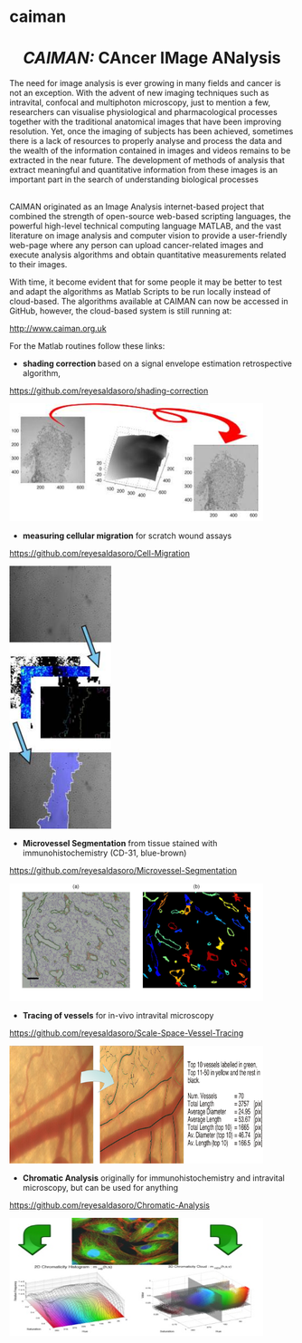 # caiman

<h1 style="text-align: center;"><i><i> CAIMAN: </i></i>CAncer IMage
ANalysis </h1>

<p>
The need for image analysis is ever
growing in many fields and cancer is not an exception. With the advent
of new imaging techniques such as intravital, confocal and multiphoton
microscopy, just to mention a few, researchers can visualise
physiological and pharmacological processes together with the
traditional anatomical images that have been improving resolution. Yet,
once the imaging of subjects has been achieved, sometimes there is a
lack of resources to properly analyse and process the data and the
wealth of the information contained in images and videos remains to be
extracted in the near future. The development of
methods of analysis that extract meaningful and quantitative
information from these images is an important part in the search of
understanding biological processes</p>

<p>
<br>
CAIMAN originated as an Image Analysis internet-based project that combined the strength
of open-source web-based scripting languages, the powerful
high-level technical computing language MATLAB,
and the vast literature on image analysis and computer vision to
provide a user-friendly web-page where any person can upload
cancer-related images and execute analysis algorithms and obtain
quantitative measurements related to their images.</p>

<p>With time, it become evident that for some people it may be better to test and adapt the algorithms as Matlab Scripts to be run locally instead of cloud-based. The algorithms available at CAIMAN can now be accessed in GitHub, however, the cloud-based system is still running at:</p>

http://www.caiman.org.uk

<p>For the Matlab routines follow these links:</p>

* <b>shading correction </b>based on a signal envelope estimation retrospective algorithm,

https://github.com/reyesaldasoro/shading-correction

<img style="width: 449px; height: 208px;" alt="Shading Correction" src="Figures/shading.jpg"></td>

* <b>measuring cellular migration</b> for scratch wound assays

https://github.com/reyesaldasoro/Cell-Migration

<img style="width: 180px; height: 464px;" alt="Migration measurement" src="Figures/migration.jpg" rotate="90"><br>

* <b>Microvessel Segmentation</b> from tissue stained with immunohistochemistry (CD-31, blue-brown)

https://github.com/reyesaldasoro/Microvessel-Segmentation

<img style="width: 449px; height: 208px;" alt="Chromatic Analysis" src="Figures/Figure6CD31.jpg"></td>

* <b>Tracing of vessels</b> for in-vivo intravital microscopy

https://github.com/reyesaldasoro/Scale-Space-Vessel-Tracing

<img style="width: 449px; height: 208px;" alt="Chromatic Analysis" src="Figures/tracing2.png"></td>

* <b>Chromatic Analysis</b> originally for immunohistochemistry and intravital microscopy, but can be used for anything

https://github.com/reyesaldasoro/Chromatic-Analysis

<img style="width: 449px; height: 208px;" alt="Chromatic Analysis" src="Figures/chromaticity.jpg"></td>

